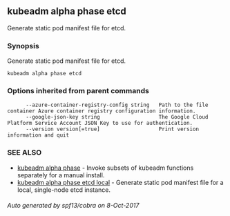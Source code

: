 ## kubeadm alpha phase etcd

Generate static pod manifest file for etcd.

### Synopsis


Generate static pod manifest file for etcd.

```
kubeadm alpha phase etcd
```

### Options inherited from parent commands

```
      --azure-container-registry-config string   Path to the file container Azure container registry configuration information.
      --google-json-key string                   The Google Cloud Platform Service Account JSON Key to use for authentication.
      --version version[=true]                   Print version information and quit
```

### SEE ALSO
* [kubeadm alpha phase](kubeadm_alpha_phase.md)	 - Invoke subsets of kubeadm functions separately for a manual install.
* [kubeadm alpha phase etcd local](kubeadm_alpha_phase_etcd_local.md)	 - Generate static pod manifest file for a local, single-node etcd instance.

###### Auto generated by spf13/cobra on 8-Oct-2017
